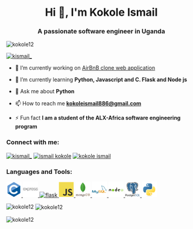 <h1 align="center">Hi 👋, I'm Kokole Ismail</h1>
<h3 align="center">A passionate software engineer in Uganda</h3>

<p align="left"> <img src="https://komarev.com/ghpvc/?username=kokole12&label=Profile%20views&color=0e75b6&style=flat" alt="kokole12" /> </p>

<p align="left"> <a href="https://twitter.com/kismail_" target="blank"><img src="https://img.shields.io/twitter/follow/kismail_?logo=twitter&style=for-the-badge" alt="kismail_" /></a> </p>

- 🔭 I’m currently working on [AirBnB clone web application](https://github.com/kokole12/AirBnB_clone_v2)

- 🌱 I’m currently learning **Python, Javascript and C. Flask and Node js**

- 💬 Ask me about **Python**

- 📫 How to reach me **kokoleismail886@gmail.com**

- ⚡ Fun fact **I am a student of the ALX-Africa software engineering program**

<h3 align="left">Connect with me:</h3>
<p align="left">
<a href="https://twitter.com/kismail_" target="blank"><img align="center" src="https://raw.githubusercontent.com/rahuldkjain/github-profile-readme-generator/master/src/images/icons/Social/twitter.svg" alt="kismail_" height="30" width="40" /></a>
<a href="https://linkedin.com/in/ismail kokole" target="blank"><img align="center" src="https://raw.githubusercontent.com/rahuldkjain/github-profile-readme-generator/master/src/images/icons/Social/linked-in-alt.svg" alt="ismail kokole" height="30" width="40" /></a>
<a href="https://www.youtube.com/c/kokole ismail" target="blank"><img align="center" src="https://raw.githubusercontent.com/rahuldkjain/github-profile-readme-generator/master/src/images/icons/Social/youtube.svg" alt="kokole ismail" height="30" width="40" /></a>
</p>

<h3 align="left">Languages and Tools:</h3>
<p align="left"> <a href="https://www.cprogramming.com/" target="_blank" rel="noreferrer"> <img src="https://raw.githubusercontent.com/devicons/devicon/master/icons/c/c-original.svg" alt="c" width="40" height="40"/> </a> <a href="https://expressjs.com" target="_blank" rel="noreferrer"> <img src="https://raw.githubusercontent.com/devicons/devicon/master/icons/express/express-original-wordmark.svg" alt="express" width="40" height="40"/> </a> <a href="https://flask.palletsprojects.com/" target="_blank" rel="noreferrer"> <img src="https://www.vectorlogo.zone/logos/pocoo_flask/pocoo_flask-icon.svg" alt="flask" width="40" height="40"/> </a> <a href="https://developer.mozilla.org/en-US/docs/Web/JavaScript" target="_blank" rel="noreferrer"> <img src="https://raw.githubusercontent.com/devicons/devicon/master/icons/javascript/javascript-original.svg" alt="javascript" width="40" height="40"/> </a> <a href="https://www.mongodb.com/" target="_blank" rel="noreferrer"> <img src="https://raw.githubusercontent.com/devicons/devicon/master/icons/mongodb/mongodb-original-wordmark.svg" alt="mongodb" width="40" height="40"/> </a> <a href="https://www.mysql.com/" target="_blank" rel="noreferrer"> <img src="https://raw.githubusercontent.com/devicons/devicon/master/icons/mysql/mysql-original-wordmark.svg" alt="mysql" width="40" height="40"/> </a> <a href="https://nodejs.org" target="_blank" rel="noreferrer"> <img src="https://raw.githubusercontent.com/devicons/devicon/master/icons/nodejs/nodejs-original-wordmark.svg" alt="nodejs" width="40" height="40"/> </a> <a href="https://www.postgresql.org" target="_blank" rel="noreferrer"> <img src="https://raw.githubusercontent.com/devicons/devicon/master/icons/postgresql/postgresql-original-wordmark.svg" alt="postgresql" width="40" height="40"/> </a> <a href="https://www.python.org" target="_blank" rel="noreferrer"> <img src="https://raw.githubusercontent.com/devicons/devicon/master/icons/python/python-original.svg" alt="python" width="40" height="40"/> </a> </p>

<p><img align="left" src="https://github-readme-stats.vercel.app/api/top-langs?username=kokole12&show_icons=true&locale=en&layout=compact" alt="kokole12" /></p>

<p>&nbsp;<img align="center" src="https://github-readme-stats.vercel.app/api?username=kokole12&show_icons=true&locale=en" alt="kokole12" /></p>

<p><img align="center" src="https://github-readme-streak-stats.herokuapp.com/?user=kokole12&" alt="kokole12" /></p>
